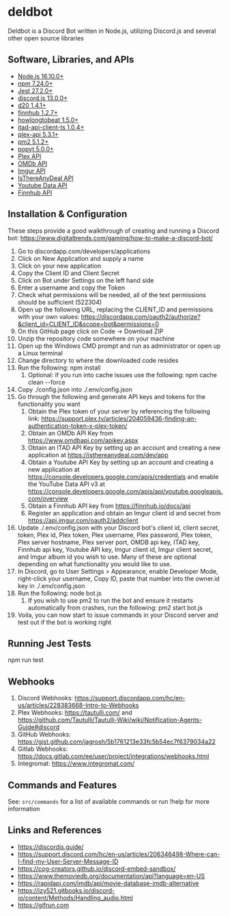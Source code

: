 # deldbot

Deldbot is a Discord Bot written in Node.js, utilizing Discord.js and several other open source libraries

## Software, Libraries, and APIs

* [Node.js 16.10.0+](https://nodejs.org/en/download/)
* [npm 7.24.0+](https://docs.npmjs.com/downloading-and-installing-node-js-and-npm/)
* [Jest 27.2.0+](https://jestjs.io/)
* [discord.js 13.0.0+](https://www.npmjs.com/package/discord.js/)
* [d20 1.4.1+](https://www.npmjs.com/package/d20/)
* [finnhub 1.2.7+](https://www.npmjs.com/package/finnhub/)
* [howlongtobeat 1.5.0+](https://www.npmjs.com/package/howlongtobeat/)
* [itad-api-client-ts 1.0.4+](https://www.npmjs.com/package/itad-api-client-ts/)
* [plex-api 5.3.1+](https://www.npmjs.com/package/plex-api/)
* [pm2 5.1.2+](https://www.npmjs.com/package/pm2/)
* [popyt 5.0.0+](https://www.npmjs.com/package/popyt/)
* [Plex API](https://github.com/Arcanemagus/plex-api/wiki/)
* [OMDb API](https://www.omdbapi.com/)
* [Imgur API](https://api.imgur.com/)
* [IsThereAnyDeal API](https://itad.docs.apiary.io/)
* [Youtube Data API](https://developers.google.com/youtube/v3/)
* [Finnhub API](https://finnhub.io/docs/api/)
## Installation & Configuration

These steps provide a good walkthrough of creating and running a Discord bot: https://www.digitaltrends.com/gaming/how-to-make-a-discord-bot/

1. Go to discordapp.com/developers/applications
1. Click on New Application and supply a name
1. Click on your new application
1. Copy the Client ID and Client Secret
1. Click on Bot under Settings on the left hand side
1. Enter a username and copy the Token
1. Check what permissions will be needed, all of the text permissions should be sufficient (522304)
1. Open up the following URL, replacing the CLIENT_ID and permissions with your own values: https://discordapp.com/oauth2/authorize?&client_id=CLIENT_ID&scope=bot&permissions=0
1. On this GitHub page click on Code -> Download ZIP
1. Unzip the repository code somewhere on your machine
1. Open up the Windows CMD prompt and run as administrator or open up a Linux terminal
1. Change directory to where the downloaded code resides
1. Run the following: npm install
    1. Optional: if you run into cache issues use the following: npm cache clean --force
1. Copy ./config.json into ./.env/config.json
1. Go through the following and generate API keys and tokens for the functionality you want
    1. Obtain the Plex token of your server by referencing the following link: https://support.plex.tv/articles/204059436-finding-an-authentication-token-x-plex-token/
    1. Obtain an OMDb API Key from https://www.omdbapi.com/apikey.aspx
    1. Obtain an ITAD API Key by setting up an account and creating a new application at https://isthereanydeal.com/dev/app
    1. Obtain a Youtube API Key by setting up an account and creating a new application at https://console.developers.google.com/apis/credentials and enable the YouTube Data API v3 at https://console.developers.google.com/apis/api/youtube.googleapis.com/overview
    1. Obtain a Finnhub API key from https://finnhub.io/docs/api
    1. Register an application and obtain an Imgur client id and secret from https://api.imgur.com/oauth2/addclient
1. Update ./.env/config.json with your Discord bot's client id, client secret, token, Plex id, Plex token, Plex username, Plex password, Plex token, Plex server hostname, Plex server port, OMDB api key, ITAD key, Finnhub api key, Youtube API key, Imgur client id, Imgur client secret, and Imgur album id you wish to use. Many of these are optional depending on what functionality you would like to use.
1. In Discord, go to User Settings > Appearance, enable Developer Mode, right-click your username, Copy ID, paste that number into the owner.id key in ./.env/config.json
1. Run the following: node bot.js
    1. If you wish to use pm2 to run the bot and ensure it restarts automatically from crashes, run the following: pm2 start bot.js
1. Voila, you can now start to issue commands in your Discord server and test out if the bot is working right

## Running Jest Tests

npm run test

## Webhooks

1. Discord Webhooks: https://support.discordapp.com/hc/en-us/articles/228383668-Intro-to-Webhooks
1. Plex Webhooks: https://tautulli.com/ and https://github.com/Tautulli/Tautulli-Wiki/wiki/Notification-Agents-Guide#discord
1. GitHub Webhooks: https://gist.github.com/jagrosh/5b1761213e33fc5b54ec7f6379034a22
1. Gitlab Webhooks: https://docs.gitlab.com/ee/user/project/integrations/webhooks.html
1. Integromat: https://www.integromat.com/

## Commands and Features

See: `src/commands` for a list of available commands or run !help for more information

## Links and References

* https://discordjs.guide/
* https://support.discord.com/hc/en-us/articles/206346498-Where-can-I-find-my-User-Server-Message-ID
* https://cog-creators.github.io/discord-embed-sandbox/
* https://www.themoviedb.org/documentation/api?language=en-US
* https://rapidapi.com/imdb/api/movie-database-imdb-alternative
* https://izy521.gitbooks.io/discord-io/content/Methods/Handling_audio.html
* https://gifrun.com
